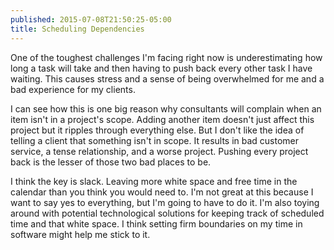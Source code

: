 ```yaml
---
published: 2015-07-08T21:50:25-05:00
title: Scheduling Dependencies
---
```

One of the toughest challenges I'm facing right now is underestimating how long a task will take and then having to push back every other task I have waiting. This causes stress and a sense of being overwhelmed for me and a bad experience for my clients.

I can see how this is one big reason why consultants will complain when an item isn't in a project's scope. Adding another item doesn't just affect this project but it ripples through everything else. But I don't like the idea of telling a client that something isn't in scope. It results in bad customer service, a tense relationship, and a worse project. Pushing every project back is the lesser of those two bad places to be.

I think the key is slack. Leaving more white space and free time in the calendar than you think you would need to. I'm not great at this because I want to say yes to everything, but I'm going to have to do it. I'm also toying around with potential technological solutions for keeping track of scheduled time and that white space. I think setting firm boundaries on my time in software might help me stick to it.